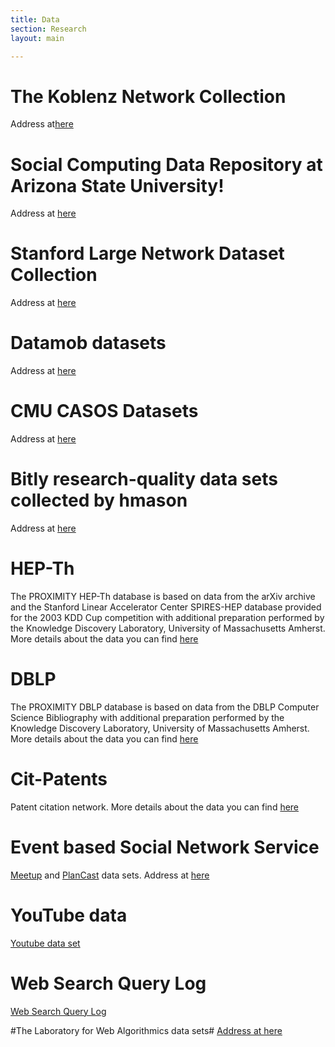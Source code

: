 ```yaml
---
title: Data
section: Research
layout: main

---
```

# The Koblenz Network Collection
Address at[here](http://konect.uni-koblenz.de/networks)

# Social Computing Data Repository at Arizona State University!
Address at [here](http://socialcomputing.asu.edu/pages/datasets)

# Stanford Large Network Dataset Collection
Address at [here](http://snap.stanford.edu/data/index.html)

# Datamob datasets
Address at [here](http://datamob.org/datasets)

# CMU CASOS Datasets
Address at [here](http://www.casos.cs.cmu.edu/computational_tools/data2.php)

# Bitly research-quality data sets collected by hmason #
Address at [here](https://bitly.com/bundles/hmason/1)

# HEP-Th #
The PROXIMITY HEP-Th database is based on data from the arXiv archive and the Stanford Linear Accelerator Center SPIRES-HEP database provided for the 2003 KDD Cup competition with additional preparation performed by the Knowledge Discovery Laboratory, University of Massachusetts Amherst. More details about the data you can find [here](http://kdl.cs.umass.edu/data/hepth/hepth-info.html)

# DBLP #
The PROXIMITY DBLP database is based on data from the DBLP Computer Science Bibliography with additional preparation performed by the Knowledge Discovery Laboratory, University of Massachusetts Amherst. More details about the data you can find [here](http://kdl.cs.umass.edu/data/dblp/dblp-info.html)

# Cit-Patents #
Patent citation network. More details about the data you can find
[here](http://snap.stanford.edu/data/cit-Patents.html)

# Event based Social Network Service #
[Meetup](http://www.meetup.com/) and [PlanCast](http://www.plancast.com/) data sets.
Address at [here](http://www.largenetwork.org/ebsn)

# YouTube data #
[Youtube data set](http://leitang.net/heterogeneous_network.html)

# Web Search Query Log #
 [Web Search Query Log](http://jeffhuang.com/search_query_logs.html)
 
#The Laboratory for Web Algorithmics data sets#
[Address at here](http://law.di.unimi.it/datasets.php)


